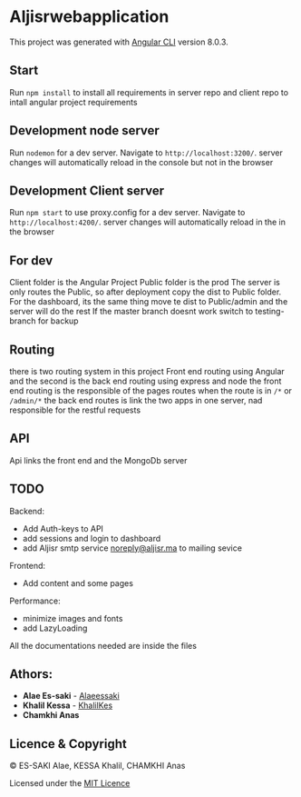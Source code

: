 # Aljisrwebapplication

This project was generated with [Angular CLI](https://github.com/angular/angular-cli) version 8.0.3.

## Start

Run `npm install` to install all requirements in server repo and client repo to intall angular project requirements

## Development node server

Run `nodemon` for a dev server. Navigate to `http://localhost:3200/`. server changes will automatically reload in the console but not in the browser

## Development Client server

Run `npm start` to use proxy.config for a dev server. Navigate to `http://localhost:4200/`. server changes will automatically reload in the in the browser

## For dev

Client folder is the Angular Project
Public folder is the prod 
The server is only routes the Public, so after deployment copy the dist to Public folder.
For the dashboard, its the same thing move te dist to Public/admin and the server will do the rest
If the master branch doesnt work switch to testing-branch for backup

## Routing 

there is two routing system in this project
Front end routing using Angular and the second is the back end routing using express and node
the front end routing is the responsible of the pages routes when the route is in `/*` or `/admin/*`
the back end routes is link the two apps in one server, nad responsible for the restful requests

## API

Api links the front end and the MongoDb server 

## TODO

Backend: 

* Add Auth-keys to API
* add sessions and login to dashboard
* add Aljisr smtp service noreply@aljisr.ma to mailing sevice

Frontend:

* Add content and some pages

Performance: 

* minimize images and fonts
* add LazyLoading

All the documentations needed are inside the files

## Athors: 
* **Alae Es-saki**  - [Alaeessaki](https://github.com/alaeessaki)
* **Khalil Kessa**  - [KhalilKes](https://github.com/KhalilKes)
* **Chamkhi Anas** 

## Licence & Copyright
© ES-SAKI Alae, KESSA Khalil, CHAMKHI Anas

Licensed under the [MIT Licence](LICENSE)





